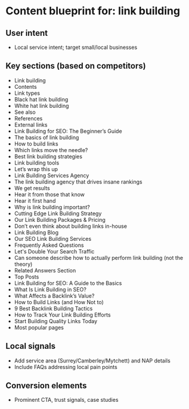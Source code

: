# Content blueprint for: link building

## User intent
- Local service intent; target small/local businesses

## Key sections (based on competitors)
- Link building
- Contents
- Link types
- Black hat link building
- White hat link building
- See also
- References
- External links
- Link Building for SEO: The Beginner’s Guide
- The basics of link building
- How to build links
- Which links move the needle?
- Best link building strategies
- Link building tools
- Let’s wrap this up
- Link Building Services Agency
- The link building agency that drives insane rankings
- We get results
- Hear it from those that know
- Hear it first hand
- Why is link building important?
- Cutting Edge Link Building Strategy
- Our Link Building Packages & Pricing
- Don’t even think about building links in-house
- Link Building Blog
- Our SEO Link Building Services
- Frequently Asked Questions
- Let's Double Your Search Traffic
- Can someone describe how to actually perform link building (not the theory)
- Related Answers Section
- Top Posts
- Link Building for SEO: A Guide to the Basics
- What Is Link Building in SEO?
- What Affects a Backlink’s Value?
- How to Build Links (and How Not to)
- 9 Best Backlink Building Tactics
- How to Track Your Link Building Efforts
- Start Building Quality Links Today
- Most popular pages

## Local signals
- Add service area (Surrey/Camberley/Mytchett) and NAP details
- Include FAQs addressing local pain points

## Conversion elements
- Prominent CTA, trust signals, case studies